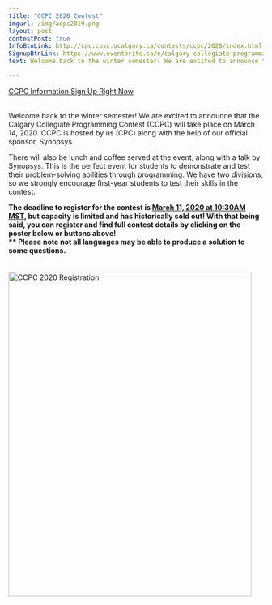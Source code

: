 ```yaml
---
title: "CCPC 2020 Contest"
imgurl: /img/acpc2019.png
layout: post
contestPost: true 
InfoBtnLink: http://cpc.cpsc.ucalgary.ca/contests/ccpc/2020/index.html
SignupBtnLink: https://www.eventbrite.ca/e/calgary-collegiate-programming-contest-2020-tickets-92141324181
text: Welcome back to the winter semester! We are excited to announce that the Calgary Collegiate Programming Contest (CCPC) will take place on March 14, 2020. CCPC is hosted by us (CPC) along with the help of our official sponsor, Synopsys.There will also be lunch and coffee served at the event, along with a talk by Synopsys. This is the perfect event for students to demonstrate and test their problem-solving abilities through programming. We have two divisions, so we strongly encourage first-year students to test their skills in the contest. The deadline to register for the contest is March 11, 2020 at 10:30AM MST, but capacity is limited and has historically sold out! With that being said, you can register and find full contest details by clicking on the poster below or buttons above! Please note not all languages may be able to produce a solution to some questions.

---
```

<div class="col-lg-12">

<a class="btn btn-info btn-md" href="http://cpc.cpsc.ucalgary.ca/contests/ccpc/2020/index.html" role="button" target="_blank">
CCPC Information
</a>

<a class="btn btn-info btn-md" href="https://www.eventbrite.ca/e/calgary-collegiate-programming-contest-2020-tickets-92141324181" role="button" target="_blank">
Sign Up Right Now
</a>

<p><br>Welcome back to the winter semester! We are excited to announce that the Calgary Collegiate Programming Contest (CCPC) will take place on March 14, 2020. 
CCPC is hosted by us (CPC) along with the help of our official sponsor, Synopsys. </p>

<p>There will also be lunch and coffee served at the event, along with a talk by Synopsys. 
This is the perfect event for students to demonstrate and test their problem-solving abilities through programming. We have two divisions, 
so we strongly encourage first-year students to test their skills in the contest.
</p>

<p><b>The deadline to register for the contest is <u>March 11, 2020 at 10:30AM MST</u>, but capacity is limited and has historically sold out! With that being said, 
you can register and find full contest details by clicking on the poster below or buttons above!
<br>** Please note not all languages may be able to produce a solution to some questions.
</b>

<a href="http://cpc.cpsc.ucalgary.ca/contests/ccpc/2020/" target="_blank">
<br><br><br> <img src="/img/ccpc2020/synopsys-poster2020.jpg" alt="CCPC 2020 Registration" style="width:480px;height:640px;border:0;">
</a>
<br><br><br>
</p>



</div>